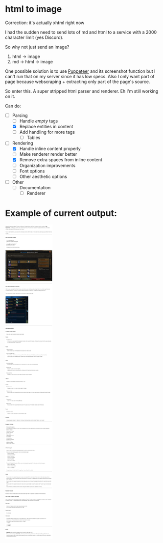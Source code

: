# html to image

Correction: it's actually xhtml right now

I had the sudden need to send lots of md and html
to a service with a 2000 character limit (yes Discord).

So why not just send an image?
1. html -> image
2. md -> html -> image

One possible solution is to use [Puppeteer](https://github.com/GoogleChrome/puppeteer) and its screenshot function but I can't run that on my server since it has low specs. Also I only want part of page because webscraping + extracting only part of the page's source.

So enter this. A super stripped html parser and renderer. Eh I'm still working on it.

Can do:
- [ ] Parsing
    - [ ] Handle *empty* tags
    - [x] Replace entities in content
    - [ ] Add handling for more tags
        - [ ] Tables
- [ ] Rendering
    - [x] Handle inline content properly
    - [ ] Make renderer render better
    - [x] Remove extra spaces from inline content
    - [ ] Organization improvements
    - [ ] Font options
    - [ ] Other aesthetic options
- [ ] Other
    - [ ] Documentation
        - [ ] Renderer
# Example of current output:
![test](tests/test59-03.html.jpg)
